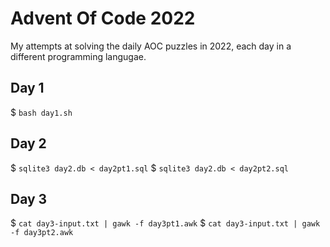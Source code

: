 # Advent Of Code 2022

My attempts at solving the daily AOC puzzles in 2022, each day in a different programming langugae.

## Day 1

$ `bash day1.sh`

## Day 2

$ `sqlite3 day2.db < day2pt1.sql`
$ `sqlite3 day2.db < day2pt2.sql`

## Day 3

$ `cat day3-input.txt | gawk -f day3pt1.awk`
$ `cat day3-input.txt | gawk -f day3pt2.awk`

